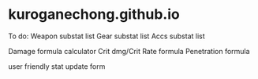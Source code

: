 # kuroganechong.github.io

To do:
Weapon substat list
Gear substat list
Accs substat list

Damage formula calculator
Crit dmg/Crit Rate formula
Penetration formula

user friendly stat update form